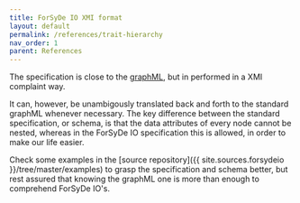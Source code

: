 ```yaml
---
title: ForSyDe IO XMI format
layout: default
permalink: /references/trait-hierarchy
nav_order: 1
parent: References
---
```


The specification is close to the [graphML](http://graphml.graphdrawing.org/primer/graphml-primer.html), 
but in performed in a XMI complaint way.

It can, however, be unambigously translated back and forth to the standard graphML whenever
necessary. The key difference between the standard specification, or schema, is that the
data attributes of every node cannot be nested, whereas in the ForSyDe IO specification
this is allowed, in order to make our life easier.

Check some examples in the [source repository]({{ site.sources.forsydeio }}/tree/master/examples)
to grasp the specification and schema better,
but rest assured that knowing the graphML one is more than enough to
comprehend ForSyDe IO's.